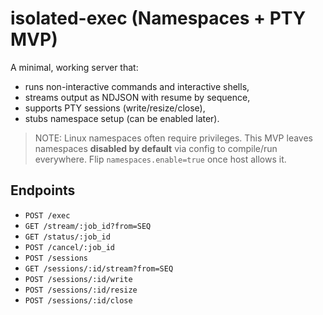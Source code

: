 # isolated-exec (Namespaces + PTY MVP)

A minimal, working server that:
- runs non-interactive commands and interactive shells,
- streams output as NDJSON with resume by sequence,
- supports PTY sessions (write/resize/close),
- stubs namespace setup (can be enabled later).

> NOTE: Linux namespaces often require privileges. This MVP leaves namespaces **disabled by default** via config to compile/run everywhere. Flip `namespaces.enable=true` once host allows it.

## Endpoints
- `POST /exec`
- `GET /stream/:job_id?from=SEQ`
- `GET /status/:job_id`
- `POST /cancel/:job_id`
- `POST /sessions`
- `GET /sessions/:id/stream?from=SEQ`
- `POST /sessions/:id/write`
- `POST /sessions/:id/resize`
- `POST /sessions/:id/close`
